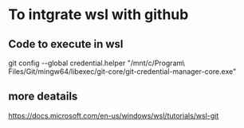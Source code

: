 # To intgrate wsl with github
## Code to execute in wsl
git config --global credential.helper "/mnt/c/Program\ Files/Git/mingw64/libexec/git-core/git-credential-manager-core.exe"

## more deatails
https://docs.microsoft.com/en-us/windows/wsl/tutorials/wsl-git

